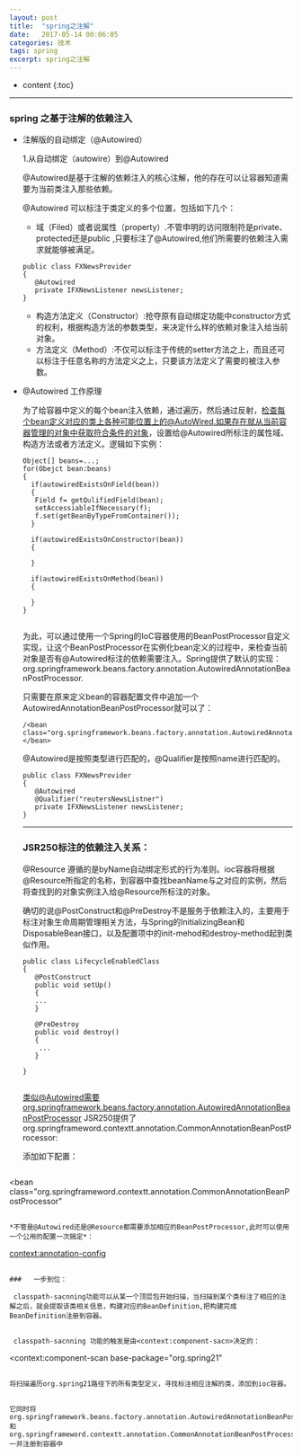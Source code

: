 ```yaml
---
layout: post
title:  "spring之注解"
date:   2017-05-14 00:06:05
categories: 技术
tags: spring
excerpt: spring之注解
---
```



* content
{:toc}

---


### spring 之基于注解的依赖注入

- 注解版的自动绑定（@Autowired）

  1.从自动绑定（autowire）到@Autowired

  @Autowired是基于注解的依赖注入的核心注解，他的存在可以让容器知道需要为当前类注入那些依赖。
  
  @Autowired 可以标注于类定义的多个位置，包括如下几个：
  
  - 域（Filed）或者说属性（property）.不管申明的访问限制符是private、protected还是public ,只要标注了@Autowired,他们所需要的依赖注入需求就能够被满足。
  
  ```
  public class FXNewsProvider
  {
     @Autowired
     private IFXNewsListener newsListener;
  }
  
  ```
  - 构造方法定义（Constructor）:抢夺原有自动绑定功能中constructor方式的权利，根据构造方法的参数类型，来决定什么样的依赖对象注入给当前对象。
  - 方法定义（Method）:不仅可以标注于传统的setter方法之上，而且还可以标注于任意名称的方法定义之上，只要该方法定义了需要的被注入参数。
  

- @Autowired 工作原理

  为了给容器中定义的每个bean注入依赖，通过遍历，然后通过反射，检查每个bean定义对应的类上各种可能位置上的@AutoWired.如果存在就从当前容器管理的对象中获取符合条件的对象，设置给@Autowired所标注的属性域、构造方法或者方法定义。逻辑如下实例：
  
  ```
  Object[] beans=...;
  for(Obejct bean:beans)
  {
    if(autowiredExistsOnField(bean))
    {
     Field f= getQulifiedField(bean);
     setAccessiableIfNecessary(f);
     f.set(getBeanByTypeFromContainer());
    } 
      
    if(autowiredExistsOnConstructor(bean))
    {
     
    }   
    
    if(autowiredExistsOnMethod(bean))
    {
     
    }   
  }
  
  
  ```
  
  为此，可以通过使用一个Spring的IoC容器使用的BeanPostProcessor自定义实现，让这个BeanPostProcessor在实例化bean定义的过程中，来检查当前对象是否有@Autowired标注的依赖需要注入。Spring提供了默认的实现：org.springframework.beans.factory.annotation.AutowiredAnnotationBeanPostProcessor.
  
  只需要在原来定义bean的容器配置文件中追加一个AutowiredAnnotationBeanPostProcessor就可以了：
  
  ```
  /<bean class="org.springframework.beans.factory.annotation.AutowiredAnnotationBeanPostProcessor"></bean>
  
  ```
  
  @Autowired是按照类型进行匹配的，@Qualifier是按照name进行匹配的。
  
  ```
  public class FXNewsProvider
  {
     @Autowired
     @Qualifier("reutersNewsListner")
     private IFXNewsListener newsListener;
  }
  
  ```
  
  ---
  
  
  ###  JSR250标注的依赖注入关系：
  
  @Resource 遵循的是byName自动绑定形式的行为准则。ioc容器将根据@Resource所指定的名称，到容器中查找beanName与之对应的实例，然后将查找到的对象实例注入给@Resource所标注的对象。

  确切的说@PostConstruct和@PreDestroy不是服务于依赖注入的，主要用于标注对象生命周期管理相关方法，与Spring的InitializingBean和DisposableBean接口，以及配置项中的init-mehod和destroy-method起到类似作用。

  ```
  public class LifecycleEnabledClass
  {
     @PostConstruct
     public void setUp()
     {
     ...
     }

     @PreDestroy
     public void destroy()
     {
      ...
     }

  }


  ```


  类似@Autowired需要org.springframework.beans.factory.annotation.AutowiredAnnotationBeanPostProcessor JSR250提供了org.springframeword.contextt.annotation.CommonAnnotationBeanPostProcessor:

  添加如下配置：

  ```
 <bean class="org.springframeword.contextt.annotation.CommonAnnotationBeanPostProcessor"

  ```

  *不管是@Autowired还是@Resource都需要添加相应的BeanPostProcessor,此时可以使用一个公用的配置一次搞定*：

  ```
   <context:annotation-config>

  ```

###   一步到位：

   classpath-sacnning功能可以从某一个顶层包开始扫描，当扫描到某个类标注了相应的注解之后，就会提取该类相关信息，构建对应的BeanDefinition,把构建完成BeanDefinition注册到容器。


   classpath-sacnning 功能的触发是由<context:component-sacn>决定的：

   ```
  <context:component-scan base-package="org.spring21"


   ```

   将扫描遍历org.spring21路径下的所有类型定义，寻找标注相应注解的类，添加到ioc容器。


   它同时将org.springframework.beans.factory.annotation.AutowiredAnnotationBeanPostProcessor 和 org.springframeword.contextt.annotation.CommonAnnotationBeanPostProcessor 一并注册到容器中
